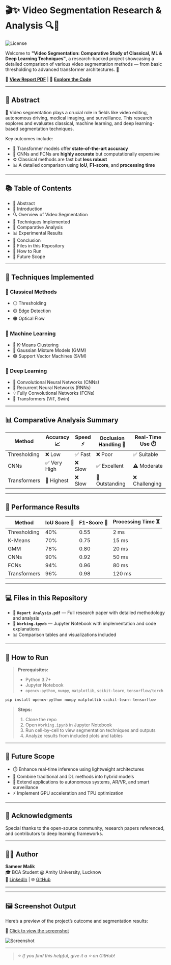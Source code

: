 
# 🎬✨ Video Segmentation Research & Analysis 🔍🧠

![License](https://img.shields.io/badge/License-MIT-green)

Welcome to **"Video Segmentation: Comparative Study of Classical, ML & Deep Learning Techniques"**, a research-backed project showcasing a detailed comparison of various video segmentation methods — from basic thresholding to advanced transformer architectures. 🚀

📄 **[View Report PDF](./Report%20Analysis.pdf)** | 🧪 **[Explore the Code](./Working.ipynb)**

---

## 📌 Abstract

🎥 Video segmentation plays a crucial role in fields like video editing, autonomous driving, medical imaging, and surveillance. This research explores and evaluates classical, machine learning, and deep learning-based segmentation techniques.

Key outcomes include:
- 🚀 Transformer models offer **state-of-the-art accuracy**
- 🧠 CNNs and FCNs are **highly accurate** but computationally expensive
- ⚙️ Classical methods are fast but **less robust**
- 📊 A detailed comparison using **IoU**, **F1-score**, and **processing time**

---

## 📚 Table of Contents

- 📝 Abstract
- 📖 Introduction
- 🔍 Overview of Video Segmentation
- 🧪 Techniques Implemented
- 🧮 Comparative Analysis
- 📊 Experimental Results
- 🧠 Conclusion
- 📂 Files in this Repository
- 🚀 How to Run
- 📌 Future Scope

---

## 🧠 Techniques Implemented

### 🔹 Classical Methods
- ⚪ Thresholding
- 🟡 Edge Detection
- 🟠 Optical Flow

### 🔸 Machine Learning
- 🔵 K-Means Clustering
- 🔴 Gaussian Mixture Models (GMM)
- 🟣 Support Vector Machines (SVM)

### 🔺 Deep Learning
- 🤖 Convolutional Neural Networks (CNNs)
- 🧠 Recurrent Neural Networks (RNNs)
- 💡 Fully Convolutional Networks (FCNs)
- 🚀 Transformers (ViT, Swin)

---

## 📊 Comparative Analysis Summary

| Method       | Accuracy 📈 | Speed ⚡ | Occlusion Handling 🧱 | Real-Time Use ⏱️ |
|--------------|-------------|----------|------------------------|------------------|
| Thresholding | ❌ Low       | ✅ Fast   | ❌ Poor                 | ✅ Suitable       |
| CNNs         | ✅ Very High | ❌ Slow  | ✅ Excellent            | ⚠️ Moderate      |
| Transformers | 🚀 Highest  | ❌ Slow  | 🌟 Outstanding          | ❌ Challenging   |

---

## 🧪 Performance Results

| Method        | IoU Score 📐 | F1-Score 🎯 | Processing Time ⏳ |
|---------------|--------------|-------------|---------------------|
| Thresholding  | 40%          | 0.55        | 2 ms                |
| K-Means       | 70%          | 0.75        | 15 ms               |
| GMM           | 78%          | 0.80        | 20 ms               |
| CNNs          | 90%          | 0.92        | 50 ms               |
| FCNs          | 94%          | 0.96        | 80 ms               |
| Transformers  | 96%          | 0.98        | 120 ms              |

---

## 💻 Files in this Repository

- 📘 **`Report Analysis.pdf`** — Full research paper with detailed methodology and analysis
- 🧪 **`Working.ipynb`** — Jupyter Notebook with implementation and code explanations
- 📊 Comparison tables and visualizations included

---

## 🚀 How to Run

> **Prerequisites:**
> - Python 3.7+
> - Jupyter Notebook
> - `opencv-python`, `numpy`, `matplotlib`, `scikit-learn`, `tensorflow/torch`

```bash
pip install opencv-python numpy matplotlib scikit-learn tensorflow
```

> **Steps:**
> 1. Clone the repo
> 2. Open `Working.ipynb` in Jupyter Notebook
> 3. Run cell-by-cell to view segmentation techniques and outputs
> 4. Analyze results from included plots and tables

---

## 🔮 Future Scope

- ⏱️ Enhance real-time inference using lightweight architectures
- 🧩 Combine traditional and DL methods into hybrid models
- 🚗 Extend applications to autonomous systems, AR/VR, and smart surveillance
- ⚡ Implement GPU acceleration and TPU optimization

---

## 🙌 Acknowledgments

Special thanks to the open-source community, research papers referenced, and contributors to deep learning frameworks.

---

## 🧑‍💻 Author

**Sameer Malik**  
🎓 BCA Student @ Amity University, Lucknow  
🔗 [LinkedIn](https://linkedin.com/in/sameermalik5) | 🌐 [GitHub](https://github.com/mrflint5)

---

---

## 🖼️ Screenshot Output

Here’s a preview of the project’s outcome and segmentation results:

🔗 [Click to view the screenshot](https://drive.google.com/file/d/1ZztTwbFk01fscDhlS3ITj5Y1nK0YKQJf/view?usp=drive_link)

![Screenshot](https://drive.google.com/uc?id=1ZztTwbFk01fscDhlS3ITj5Y1nK0YKQJf)

---

> ⭐ *If you find this helpful, give it a ⭐ on GitHub!*
